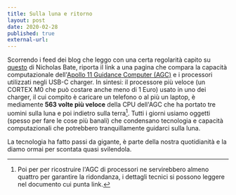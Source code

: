 ```yaml
---
title: Sulla luna e ritorno
layout: post
date: 2020-02-28
published: true
external-url:
---
```

Scorrendo i feed dei blog che leggo con una certa regolarità capito su [questo](https://blog.strategicedge.co.uk/2020/02/apollo-11-vs-usb-c-charger.html) di Nicholas Bate, riporta il link a una pagina che compara la capacità computazionale dell'[Apollo 11 Guidance Computer (AGC)](https://en.wikipedia.org/wiki/Apollo_Guidance_Computer) e i processori utilizzati negli USB-C charger. In sintesi: il processore più veloce (un CORTEX M0 che può costare anche meno di 1 Euro) usato in uno dei charger, il cui compito è caricare un telefono o al più un laptop, è mediamente **563 volte più veloce** della CPU dell'AGC che ha portato tre uomini sulla luna e poi indietro sulla terra[^1]. Tutti i giorni usiamo oggetti (spesso per fare le cose più banali) che condensano tecnologia e capacità computazionali che potrebbero tranquillamente guidarci sulla luna.

La tecnologia ha fatto passi da gigante, è parte della nostra quotidianità e la diamo ormai per scontata quasi svilendola.

[^1]: Poi per per ricostruire l'AGC di processori ne servirebbero almeno quattro per garantire la ridondanza, i dettagli tecnici si possono leggere nel documento cui punta link.